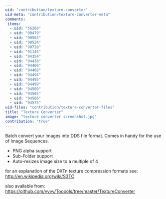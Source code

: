 ```yaml
---
uid: "contribution/texture-converter"
uid-meta: "contribution/texture-converter-meta"
comments: 
 items: 
  - uid: "56268"
  - uid: "90479"
  - uid: "90503"
  - uid: "90524"
  - uid: "90728"
  - uid: "91145"
  - uid: "94354"
  - uid: "94438"
  - uid: "94466"
  - uid: "94468"
  - uid: "94494"
  - uid: "94495"
  - uid: "94499"
  - uid: "94509"
  - uid: "94565"
  - uid: "94566"
  - uid: "94575"
uid-files: "contribution/texture-converter-files"
title: "Texture Converter"
image: "texture converter screenshot.jpg"
contribution: "true"
---
```


Batch convert your Images into DDS file format. Comes in handy for the use of  Image Sequences.

* PNG alpha support
* Sub-Folder support
* Auto-resizes image size to a multiple of 4


for an explanation of the DXTn texture compression formats see:
http://en.wikipedia.org/wiki/S3TC

also available from: https://github.com/vvvv/Tooools/tree/master/TextureConverter